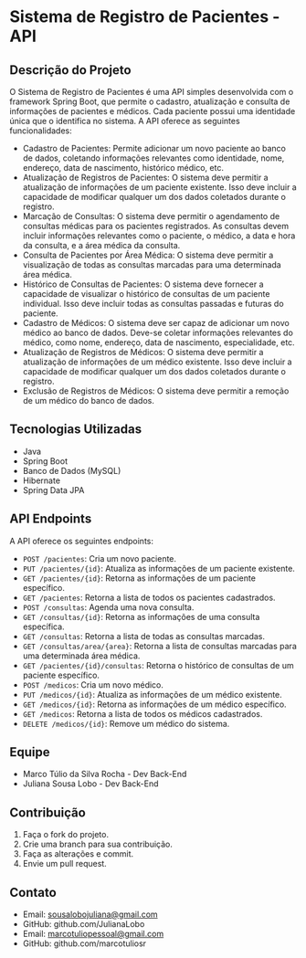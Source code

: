 # Sistema de Registro de Pacientes - API

## Descrição do Projeto

O Sistema de Registro de Pacientes é uma API simples desenvolvida com o framework Spring Boot, que permite o cadastro, atualização e consulta de informações de pacientes e médicos. Cada paciente possui uma identidade única que o identifica no sistema. A API oferece as seguintes funcionalidades:

- Cadastro de Pacientes: Permite adicionar um novo paciente ao banco de dados, coletando informações relevantes como identidade, nome, endereço, data de nascimento, histórico médico, etc.
- Atualização de Registros de Pacientes: O sistema deve permitir a atualização de informações de um paciente existente. Isso deve incluir a capacidade de modificar qualquer um dos dados coletados durante o registro.
- Marcação de Consultas: O sistema deve permitir o agendamento de consultas médicas para os pacientes registrados. As consultas devem incluir informações relevantes como o paciente, o médico, a data e hora da consulta, e a área médica da consulta.
- Consulta de Pacientes por Área Médica: O sistema deve permitir a visualização de todas as consultas marcadas para uma determinada área médica.
- Histórico de Consultas de Pacientes: O sistema deve fornecer a capacidade de visualizar o histórico de consultas de um paciente individual. Isso deve incluir todas as consultas passadas e futuras do paciente.
- Cadastro de Médicos: O sistema deve ser capaz de adicionar um novo médico ao banco de dados. Deve-se coletar informações relevantes do médico, como nome, endereço, data de nascimento, especialidade, etc.
- Atualização de Registros de Médicos: O sistema deve permitir a atualização de informações de um médico existente. Isso deve incluir a capacidade de modificar qualquer um dos dados coletados durante o registro.
- Exclusão de Registros de Médicos: O sistema deve permitir a remoção de um médico do banco de dados.

## Tecnologias Utilizadas

- Java
- Spring Boot
- Banco de Dados (MySQL)
- Hibernate
- Spring Data JPA

## API Endpoints

A API oferece os seguintes endpoints:

- `POST /pacientes`: Cria um novo paciente.
- `PUT /pacientes/{id}`: Atualiza as informações de um paciente existente.
- `GET /pacientes/{id}`: Retorna as informações de um paciente específico.
- `GET /pacientes`: Retorna a lista de todos os pacientes cadastrados.
- `POST /consultas`: Agenda uma nova consulta.
- `GET /consultas/{id}`: Retorna as informações de uma consulta específica.
- `GET /consultas`: Retorna a lista de todas as consultas marcadas.
- `GET /consultas/area/{area}`: Retorna a lista de consultas marcadas para uma determinada área médica.
- `GET /pacientes/{id}/consultas`: Retorna o histórico de consultas de um paciente específico.
- `POST /medicos`: Cria um novo médico.
- `PUT /medicos/{id}`: Atualiza as informações de um médico existente.
- `GET /medicos/{id}`: Retorna as informações de um médico específico.
- `GET /medicos`: Retorna a lista de todos os médicos cadastrados.
- `DELETE /medicos/{id}`: Remove um médico do sistema.

## Equipe
- Marco Túlio da Silva Rocha - Dev Back-End
- Juliana Sousa Lobo - Dev Back-End

## Contribuição

1. Faça o fork do projeto.
2. Crie uma branch para sua contribuição.
3. Faça as alterações e commit.
4. Envie um pull request.

## Contato

- Email: sousalobojuliana@gmail.com
- GitHub: github.com/JulianaLobo 
- Email: marcotuliopessoal@gmail.com
- GitHub: github.com/marcotuliosr 
